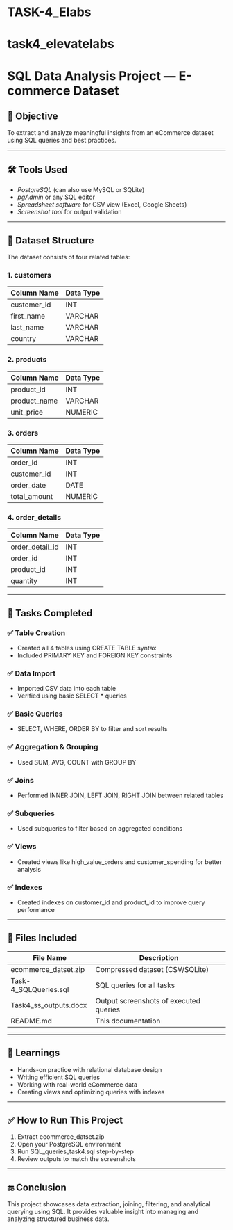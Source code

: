 # TASK-4_Elabs
# task4_elevatelabs
# SQL Data Analysis Project — E-commerce Dataset

## 📝 Objective
To extract and analyze meaningful insights from an eCommerce dataset using SQL queries and best practices.

---

## 🛠 Tools Used
- *PostgreSQL* (can also use MySQL or SQLite)
- *pgAdmin* or any SQL editor
- *Spreadsheet software* for CSV view (Excel, Google Sheets)
- *Screenshot tool* for output validation

---

## 📁 Dataset Structure

The dataset consists of four related tables:

### 1. customers
| Column Name   | Data Type |
|---------------|-----------|
| customer_id   | INT       |
| first_name    | VARCHAR   |
| last_name     | VARCHAR   |
| country       | VARCHAR   |

### 2. products
| Column Name   | Data Type |
|---------------|-----------|
| product_id    | INT       |
| product_name  | VARCHAR   |
| unit_price    | NUMERIC   |

### 3. orders
| Column Name   | Data Type |
|---------------|-----------|
| order_id      | INT       |
| customer_id   | INT       |
| order_date    | DATE      |
| total_amount  | NUMERIC   |

### 4. order_details
| Column Name     | Data Type |
|-----------------|-----------|
| order_detail_id | INT       |
| order_id        | INT       |
| product_id      | INT       |
| quantity        | INT       |

---

## 📌 Tasks Completed

### ✅ Table Creation
- Created all 4 tables using CREATE TABLE syntax
- Included PRIMARY KEY and FOREIGN KEY constraints

### ✅ Data Import
- Imported CSV data into each table
- Verified using basic SELECT * queries

### ✅ Basic Queries
- SELECT, WHERE, ORDER BY to filter and sort results

### ✅ Aggregation & Grouping
- Used SUM, AVG, COUNT with GROUP BY

### ✅ Joins
- Performed INNER JOIN, LEFT JOIN, RIGHT JOIN between related tables

### ✅ Subqueries
- Used subqueries to filter based on aggregated conditions

### ✅ Views
- Created views like high_value_orders and customer_spending for better analysis

### ✅ Indexes
- Created indexes on customer_id and product_id to improve query performance

---

## 📂 Files Included
| File Name                      |          Description                             |
|--------------------------------|--------------------------------------------------|
| ecommerce_datset.zip         | Compressed dataset (CSV/SQLite)                  |
| Task-4_SQLQueries.sql        | SQL queries for all tasks                        |
| Task4_ss_outputs.docx | Output screenshots of executed queries           |
| README.md                    | This documentation                               |

---

## 🧠 Learnings
- Hands-on practice with relational database design
- Writing efficient SQL queries
- Working with real-world eCommerce data
- Creating views and optimizing queries with indexes

---

## ✅ How to Run This Project
1. Extract ecommerce_datset.zip
2. Open your PostgreSQL environment
3. Run SQL_queries_task4.sql step-by-step
4. Review outputs to match the screenshots

---

## 🔚 Conclusion
This project showcases data extraction, joining, filtering, and analytical querying using SQL. It provides valuable insight into managing and analyzing structured business data.
